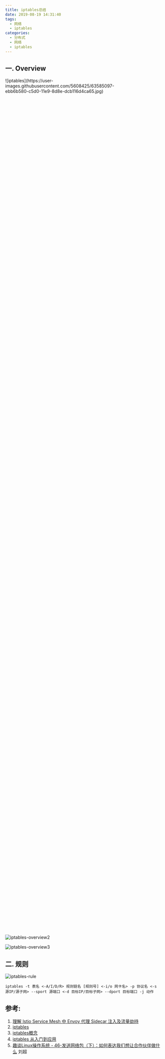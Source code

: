```yaml
---
title: iptables总结
date: 2019-08-19 14:31:40
tags:
  - 网络
  - iptables
categories:
  - 分布式 
  - 网络
  - iptables    
---
```


<p></p>
<!-- more -->

## 一. Overview
<div style="width: 70%; height: 70%">
![iptables](https://user-images.githubusercontent.com/5608425/63585097-ebb6b580-c5d0-11e9-8d8e-dcb116d4ca65.jpg)
</div>

![iptables-overview2](https://user-images.githubusercontent.com/5608425/63585098-ebb6b580-c5d0-11e9-88a3-dbb557f0d838.jpg)

![iptables-overview3](https://user-images.githubusercontent.com/5608425/63585099-ec4f4c00-c5d0-11e9-936d-9057cfe4f75e.jpg)

## 二. 规则
![iptables-rule](https://user-images.githubusercontent.com/5608425/63585100-ec4f4c00-c5d0-11e9-8518-64669984ff82.png)

```
iptables -t 表名 <-A/I/D/R> 规则链名 [规则号] <-i/o 网卡名> -p 协议名 <-s 源IP/源子网> --sport 源端口 <-d 目标IP/目标子网> --dport 目标端口 -j 动作
```

## 参考:

1. [理解 Istio Service Mesh 中 Envoy 代理 Sidecar 注入及流量劫持](https://jimmysong.io/posts/envoy-sidecar-injection-in-istio-service-mesh-deep-dive/)
2. [iptables](https://wangchujiang.com/linux-command/c/iptables.html)
3. [iptables概念](http://www.zsythink.net/archives/1199/)
4. [iptables 从入门到应用](https://www.cnblogs.com/frankb/p/7427944.html)
5. [趣谈Linux操作系统 - 46-发送网络包（下）：如何表达我们想让合作伙伴做什么]()  刘超








